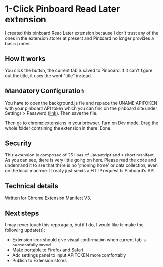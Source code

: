 # 1-Click Pinboard Read Later extension
I created this pinboard Read Later extension because I don't trust any of the ones in the extension stores at present and Pinboard no longer provides a basic pinner.

## How it works
You click the button, the current tab is saved to Pinboard. If it can't figure out the title, it uses the word "title" instead. 

## Mandatory Configuration
You have to open the background.js file and replace the UNAME:APITOKEN with your pinboard API token which you can find on the pinboard site under Settings > Password ([link](https://pinboard.in/settings/password)). Then save the file.

Then go to chrome:extensions in your browser. Turn on Dev mode. Drag the whole folder containing the extension in there. Done.  

## Security
This extension is composed of 35 lines of Javascript and a short manifest. As you can see, there is very little going on here. Please read the code and understand it to see that there is no 'phoning home' or data collection, even on the local machine. It really just sends a HTTP request to Pinboard's API. 

## Technical details
Written for Chrome Extension Manifest V3. 

## Next steps
I may never touch this repo again, but if I do, I would like to make the following update(s):
- Extension icon should give visual confirmation when current tab is successfully saved
- Make portable to Firefox and Safari
- Add settings panel to input APITOKEN more comfortably
- Publish to Extension stores